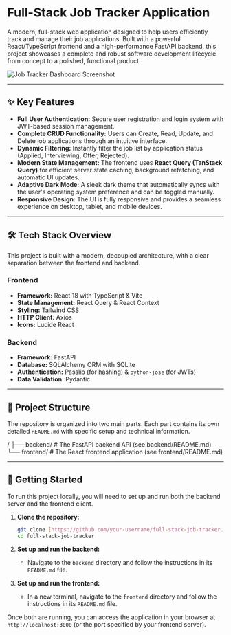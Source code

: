# Full-Stack Job Tracker Application

A modern, full-stack web application designed to help users efficiently track and manage their job applications. Built with a powerful React/TypeScript frontend and
a high-performance FastAPI backend, this project showcases a complete and robust software development lifecycle from concept to a polished, functional product.

![Job Tracker Dashboard Screenshot](https://ik.imagekit.io/diqyaf67b/Screenshot%202025-08-10%20at%204.42.55%E2%80%AFPM.png?updatedAt=1754869383611)

---

## ✨ Key Features

- **Full User Authentication:** Secure user registration and login system with JWT-based session management.
- **Complete CRUD Functionality:** Users can Create, Read, Update, and Delete job applications through an intuitive interface.
- **Dynamic Filtering:** Instantly filter the job list by application status (Applied, Interviewing, Offer, Rejected).
- **Modern State Management:** The frontend uses **React Query (TanStack Query)** for efficient server state caching, background refetching, and automatic UI updates.
- **Adaptive Dark Mode:** A sleek dark theme that automatically syncs with the user's operating system preference and can be toggled manually.
- **Responsive Design:** The UI is fully responsive and provides a seamless experience on desktop, tablet, and mobile devices.

---

## 🛠️ Tech Stack Overview

This project is built with a modern, decoupled architecture, with a clear separation between the frontend and backend.

### Frontend

- **Framework:** React 18 with TypeScript & Vite
- **State Management:** React Query & React Context
- **Styling:** Tailwind CSS
- **HTTP Client:** Axios
- **Icons:** Lucide React

### Backend

- **Framework:** FastAPI
- **Database:** SQLAlchemy ORM with SQLite
- **Authentication:** Passlib (for hashing) & `python-jose` (for JWTs)
- **Data Validation:** Pydantic

---

## 📂 Project Structure

The repository is organized into two main parts. Each part contains its own detailed `README.md` with specific setup and technical information.


/
├── backend/     # The FastAPI backend API (see backend/README.md)
└── frontend/    # The React frontend application (see frontend/README.md)


---

## 🚀 Getting Started

To run this project locally, you will need to set up and run both the backend server and the frontend client.

1.  **Clone the repository:**
    ```bash
    git clone [https://github.com/your-username/full-stack-job-tracker.git](https://github.com/your-username/full-stack-job-tracker.git)
    cd full-stack-job-tracker
    ```

2.  **Set up and run the backend:**
    - Navigate to the `backend` directory and follow the instructions in its `README.md` file.

3.  **Set up and run the frontend:**
    - In a new terminal, navigate to the `frontend` directory and follow the instructions in its `README.md` file.

Once both are running, you can access the application in your browser at `http://localhost:3000` (or the port specified by your frontend server).

